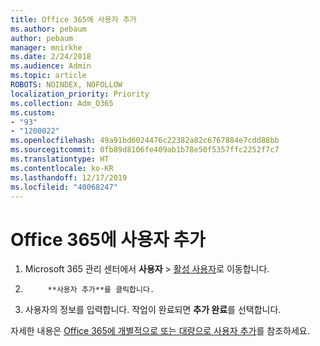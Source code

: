 ```yaml
---
title: Office 365에 사용자 추가
ms.author: pebaum
author: pebaum
manager: mnirkhe
ms.date: 2/24/2018
ms.audience: Admin
ms.topic: article
ROBOTS: NOINDEX, NOFOLLOW
localization_priority: Priority
ms.collection: Adm_O365
ms.custom:
- "93"
- "1200022"
ms.openlocfilehash: 49a91bd6024476c22382a82c6767884e7cdd88bb
ms.sourcegitcommit: 0fb89d8106fe409ab1b78e50f5357ffc2252f7c7
ms.translationtype: HT
ms.contentlocale: ko-KR
ms.lasthandoff: 12/17/2019
ms.locfileid: "40068247"
---
```

# <a name="add-a-user-to-office-365"></a>Office 365에 사용자 추가

1. Microsoft 365 관리 센터에서 **사용자** > [활성 사용자](https://admin.microsoft.com/Adminportal/Home?source=applauncher#/users)로 이동합니다.

2. 
            **사용자 추가**를 클릭합니다.

3. 사용자의 정보를 입력합니다. 작업이 완료되면 **추가 완료**를 선택합니다.

자세한 내용은 [Office 365에 개별적으로 또는 대량으로 사용자 추가](https://docs.microsoft.com/office365/admin/add-users/add-users)를 참조하세요.